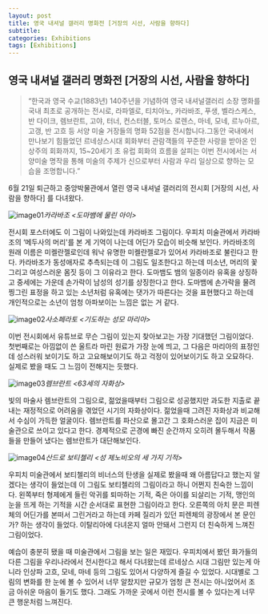 ```yaml
---
layout: post
title: 영국 내셔널 갤러리 명화전 [거장의 시선, 사람을 향하다]
subtitle: 
categories: Exhibitions
tags: [Exhibitions]
---
```


## 영국 내셔널 갤러리 명화전 [거장의 시선, 사람을 향하다]
>“한국과 영국 수교(1883년) 140주년을 기념하여 영국 내셔널갤러리 소장 명화를 국내 최초로 공개하는 전시로, 라파엘로, 티치아노, 카라바조, 푸생, 벨라스케스, 반 다이크, 렘브란트, 고야, 터너, 컨스터블, 토머스 로렌스, 마네, 모네, 르누아르, 고갱, 반 고흐 등 서양 미술 거장들의 명화 52점을 전시합니다.그동안 국내에서 만나보기 힘들었던 르네상스시대 회화부터 관람객들의 꾸준한 사랑을 받아온 인상주의 회화까지, 15~20세기 초 유럽 회화의 흐름을 살피는 이번 전시에서는 서양미술 명작을 통해 미술의 주제가 신으로부터 사람과 우리 일상으로 향하는 모습을 조명합니다.”

6월 21일 퇴근하고 중앙박물관에서 열린 영국 내셔널 갤러리의 전시회 [거장의 시선, 사람을 향하다] 를 다녀왔다.

![image01](https://github.com/chaewon1kim/chaewon1kim.github.io/assets/98368902/4fb527a1-6489-4fa6-bfe2-c6d21507784f)*카라바조 <도마뱀에 물린 아이>*


전시회 포스터에도 이 그림이 나와있는데 카라바조 그림이다. 우피치 미술관에서 카라바조의 ‘메두사의 머리'를 본 게 기억이 나는데 어딘가 모습이 비슷해 보인다. 카라바조의 원래 이름은 미켈란젤로인데 워낙 유명한 미켈란젤로가 있어서 카라바조로 불린다고 한다. 카라바조가 동성애자로 추측되는데 이 그림도 일조한다고 하는데 미소년, 머리의 꽃 그리고 여성스러운 몸짓 등이 그 이유라고 한다. 도마뱀도 뱀의 일종이라 유혹을 상징하고 중세에는 가운데 손가락이 남성의 성기를 상징한다고 한다. 도마뱀에 손가락을 물려 찡그린 표정을 하고 있는 소년처럼 유혹에는 댓가가 따른다는 것을 표현했다고 하는데 개인적으로는 소년이 엄청 아파보이는 느낌은 없는 거 같다.

![image02](https://github.com/chaewon1kim/chaewon1kim.github.io/assets/98368902/e4d95a63-fc1e-4d94-b40e-9e89c7108bb0)*사소페라토 <기도하는 성모 마리아>*

이번 전시회에서 유튜브로 무슨 그림이 있는지 찾아보고는 가장 기대했던 그림이었다. 첫번째로는 아낌없이 쓴 울트라 마린 원료가 가장 눈에 띄고, 그 다음은 마리아의 표정인데 성스러워 보이기도 하고 고요해보이기도 하고 걱정이 있어보이기도 하고 오묘하다. 실제로 봤을 때도 그 느낌이 전해지는 듯했다.

![image03](https://github.com/chaewon1kim/chaewon1kim.github.io/assets/98368902/dc0232e7-1c9c-4ca9-b7ea-55e219eca1b9)*렘브란트 <63세의 자화상>*

빛의 마술사 렘브란트의 그림으로, 젊었을때부터 그림으로 성공했지만 과도한 지출로 끝내는 재정적으로 어려움을 겪었던 시기의 자화상이다. 젊었을때 그려진 자화상과 비교해서 수심이 가득한 얼굴이다. 렘브란트를 파산으로 몰고간 그 호화스러운 집이 지금은 미술관으로 쓰이고 있다고 한다. 
경제적으로 곤경에 빠진 순간까지 오히려 몰두해서 작품들을 만들어 냈다는 렘브란트가 대단해보인다.

![image04](https://github.com/chaewon1kim/chaewon1kim.github.io/assets/98368902/c7bc1360-811d-4837-9f60-314e9a2908ac)*산드로 보티첼리 <성 제노비오의 세 가지 기적>*



우피치 미술관에서 보티첼리의 비너스의 탄생을 실제로 봤을때 왜 아름답다고 했는지 알겠다는 생각이 들었는데 이 그림도 보티첼리의 그림이라고 하니 어쩐지 친숙한 느낌이다. 왼쪽부터 형제에게 들린 악귀를 퇴마하는 기적, 죽은 아이를 되살리는 기적, 맹인의 눈을 뜨게 하는 기적을 시간 순서대로 표현한 그림이라고 한다. 오른쪽의 아치 문은 피렌체의 어딘가를 본떠서 그린거라고 하는데 카페 질리가 있던 피렌체의 광장에서 본 문인가? 하는 생각이 들었다. 이탈리아에 다녀온지 얼마 안돼서 그런지 더 친숙하게 느껴진 그림이었다.

예습이 충분히 됐을 때 미술관에서 그림을 보는 일은 재밌다. 우피치에서 봤던 화가들의 다른 그림을 우리나라에서 전시한다고 해서 다녀왔는데 르네상스 시대 그림만 있는게 아니라 인상파 고흐, 모네, 마네 등의 그림도 있어서 다양하게 즐길 수 있었다. 시대별로 그림의 변화를 한 눈에 볼 수 있어서 너무 알찼지만 규모가 엄청 큰 전시는 아니었어서 조금 아쉬운 마음이 들기도 했다. 그래도 가까운 곳에서 이런 전시를 볼 수 있다는게 너무 큰 행운처럼 느껴진다.





